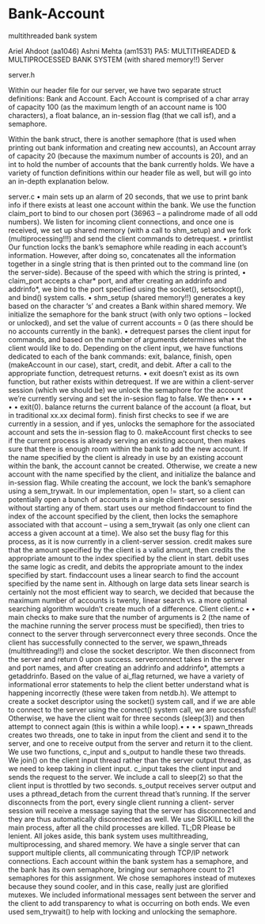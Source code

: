 # Bank-Account
multithreaded bank system

Ariel Ahdoot (aa1046)
Ashni Mehta (am1531)
PA5: MULTITHREADED & MULTIPROCESSED BANK SYSTEM
(with shared memory!!)
Server

server.h

Within our header file for our server, we have two separate struct definitions: Bank and
Account. Each Account is comprised of a char array of capacity 100 (as the maximum
length of an account name is 100 characters), a float balance, an in-session flag (that we
call isf), and a semaphore.

Within the bank struct, there is another semaphore (that is used when printing out bank
information and creating new accounts), an Account array of capacity 20 (because the
maximum number of accounts is 20), and an int to hold the number of accounts that the
bank currently holds. We have a variety of function definitions within our header file as
well, but will go into an in-depth explanation below.

server.c
• main sets up an alarm of 20 seconds, that we use to print bank info if there
exists at least one account within the bank. We use the function claim_port to
bind to our chosen port (36963 – a palindrome made of all odd numbers). We
listen for incoming client connections, and once one is received, we set up shared
memory (with a call to shm_setup) and we fork (multiprocessing!!!) and send the
client commands to detrequest.
• printlist Our function locks the bank’s semaphore while reading in each
account’s information. However, after doing so, concatenates all the information
together in a single string that is then printed out to the command line (on the
server-side). Because of the speed with which the string is printed,
• claim_port accepts a char* port, and after creating an addrinfo and addrinfo*, we
bind to the port specified using the socket(), setsockopt(), and bind() system
calls.
• shm_setup (shared memory!!) generates a key based on the character ‘s’ and
creates a Bank within shared memory. We initialize the semaphore for the bank
struct (with only two options – locked or unlocked), and set the value of current
accounts = 0 (as there should be no accounts currently in the bank).
• detrequest parses the client input for commands, and based on the number of
arguments determines what the client would like to do. Depending on the client
input, we have functions dedicated to each of the bank commands: exit, balance,
finish, open (makeAccount in our case), start, credit, and debit. After a call to
the appropriate function, detrequest returns.
• exit doesn’t exist as its own function, but rather exists within detrequest. If we
are within a client-server session (which we should be) we unlock the semaphore
for the account we’re currently serving and set the in-sesion flag to false. We then•
•
•
•
•
•
•
exit(0).
balance returns the current balance of the account (a float, but in traditional xx.xx
decimal form).
finish first checks to see if we are currently in a session, and if yes, unlocks the
semaphore for the associated account and sets the in-session flag to 0.
makeAccount first checks to see if the current process is already serving an
existing account, then makes sure that there is enough room within the bank to
add the new account. If the name specified by the client is already in use by an
existing account within the bank, the account cannot be created. Otherwise, we
create a new account with the name specified by the client, and initialize the
balance and in-session flag. While creating the account, we lock the bank’s
semaphore using a sem_trywait. In our implementation, open != start, so a client
can potentially open a bunch of accounts in a single client-server session without
starting any of them.
start uses our method findaccount to find the index of the account specified by
the client, then locks the semaphore associated with that account – using a
sem_trywait (as only one client can access a given account at a time). We also set
the busy flag for this process, as it is now currently in a client-server session.
credit makes sure that the amount specified by the client is a valid amount, then
credits the appropriate amount to the index specified by the client in start.
debit uses the same logic as credit, and debits the appropriate amount to the index
specified by start.
findaccount uses a linear search to find the account specified by the name sent in.
Although on large data sets linear search is certainly not the most efficient way to
search, we decided that because the maximum number of accounts is twenty,
linear search vs. a more optimal searching algorithm wouldn’t create much of a
difference.
Client
client.c
•
•
main checks to make sure that the number of arguments is 2 (the name of the
machine running the server process must be specified), then tries to connect to the
server through serverconnect every three seconds. Once the client has
successfully connected to the server, we spawn_threads (multithreading!!) and
close the socket descriptor. We then disconnect from the server and return 0 upon
success.
serverconnect takes in the server and port names, and after creating an addrinfo
and addrinfo*, attempts a getaddrinfo. Based on the value of ai_flag returned, we
have a variety of informational error statements to help the client better
understand what is happening incorrectly (these were taken from netdb.h). We
attempt to create a socket descriptor using the socket() system call, and if we are
able to connect to the server using the connect() system call, we are successful!
Otherwise, we have the client wait for three seconds (sleep(3)) and then attempt to
connect again (this is within a while loop).•
•
•
•
spawn_threads creates two threads, one to take in input from the client and send
it to the server, and one to receive output from the server and return it to the
client. We use two functions, c_input and s_output to handle these two threads.
We join() on the client input thread rather than the server output thread, as we
need to keep taking in client input.
c_input takes the client input and sends the request to the server. We include a
call to sleep(2) so that the client input is throttled by two seconds.
s_output receives server output and uses a pthread_detach from the current
thread that’s running.
If the server disconnects from the port, every single client running a client-
server session will receive a message saying that the server has disconnected
and they are thus automatically disconnected as well. We use SIGKILL to
kill the main process, after all the child processes are killed.
TL;DR
Please be lenient.
All jokes aside, this bank system uses multithreading, multiprocessing, and shared
memory. We have a single server that can support multiple clients, all communicating
through TCP/IP network connections. Each account within the bank system has a
semaphore, and the bank has its own semaphore, bringing our semaphore count to 21
semaphores for this assignment. We chose semaphores instead of mutexes because they
sound cooler, and in this case, really just are glorified mutexes. We included
informational messages sent between the server and the client to add transparency to
what is occurring on both ends. We even used sem_trywait() to help with locking and
unlocking the semaphore.
